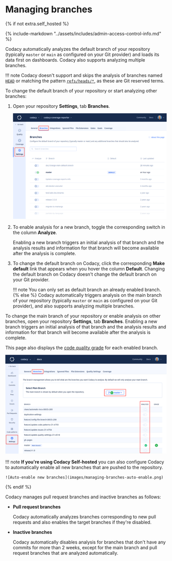 # Managing branches

{% if not extra.self_hosted %}

{% include-markdown "../assets/includes/admin-access-control-info.md" %}

Codacy automatically analyzes the default branch of your repository (typically `master` or `main` as configured on your Git provider) and loads its data first on dashboards. Codacy also supports analyzing multiple branches.

!!! note
    Codacy doesn't support and skips the analysis of branches named [`HEAD`](<https://git-scm.com/docs/gitglossary#Documentation/gitglossary.txt-aiddefHEADaHEAD>) or matching the pattern [`refs/heads/*`](<https://git-scm.com/docs/gitglossary#Documentation/gitglossary.txt-aiddefrefaref>), as these are Git reserved terms.

To change the default branch of your repository or start analyzing other branches:

1.  Open your repository **Settings**, tab **Branches**.

    ![Managing branches](images/managing-branches.png)

1.  To enable analysis for a new branch, toggle the corresponding switch in the column **Analyze**.

    Enabling a new branch triggers an initial analysis of that branch and the analysis results and information for that branch will become available after the analysis is complete.

1.  To change the default branch on Codacy, click the corresponding **Make default** link that appears when you hover the column **Default**. Changing the default branch on Codacy doesn't change the default branch on your Git provider.

    !!! note
        You can only set as default branch an already enabled branch.
{% else %}
Codacy automatically triggers analysis on the main branch of your repository (typically `master` or `main` as configured on your Git provider), and also supports analyzing multiple branches.

To change the main branch of your repository or enable analysis on other branches, open your repository **Settings**, tab **Branches**. Enabling a new branch triggers an initial analysis of that branch and the analysis results and information for that branch will become available after the analysis is complete.

This page also displays the [code quality grade](../faq/code-analysis/which-metrics-does-codacy-calculate.md) for each enabled branch.

![Managing branches](images/managing-branches-sh.png)

!!! note
    **If you're using Codacy Self-hosted** you can also configure Codacy to automatically enable all new branches that are pushed to the repository.

    ![Auto-enable new branches](images/managing-branches-auto-enable.png)
{% endif %}

Codacy manages pull request branches and inactive branches as follows:

-   **Pull request branches**

    Codacy automatically analyzes branches corresponding to new pull requests and also enables the target branches if they're disabled.

-   **Inactive branches**

    Codacy automatically disables analysis for branches that don't have any commits for more than 2 weeks, except for the main branch and pull request branches that are analyzed automatically.
